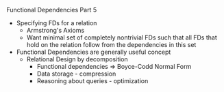 Functional Dependencies Part 5
  - Specifying FDs for a relation
    - Armstrong's Axioms
    - Want minimal set of completely nontrivial FDs such that all FDs that hold on the relation follow from the dependencies in this set
  - Functional Dependencies are generally useful concept
    - Relational Design by decomposition
      - Functional dependencies => Boyce-Codd Normal Form
      -  Data storage - compression
      - Reasoning about queries - optimization
      
